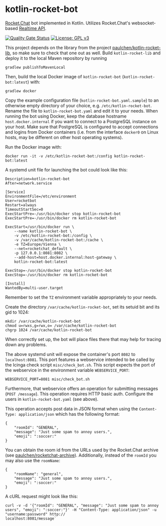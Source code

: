 # kotlin-rocket-bot

[Rocket.Chat](https://rocket.chat/) bot implemented in Kotlin. Utilizes Rocket.Chat's websocket-based [Realtime API](https://developer.rocket.chat/api/realtime-api).

[![Quality Gate Status](https://sonarcloud.io/api/project_badges/measure?project=paulchen_kotlin-rocket-bot&metric=alert_status)](https://sonarcloud.io/dashboard?id=paulchen_kotlin-rocket-bot)
[![License: GPL v3](https://img.shields.io/badge/License-GPLv3-blue.svg)](https://www.gnu.org/licenses/gpl-3.0)

This project depends on the library from the project [paulchen/kotlin-rocket-lib](https://github.com/paulchen/kotlin-rocket-lib),
so make sure to check that one out as well. Build `kotlin-rocket-lib` and deploy it
to the local Maven repository by running

`gradlew publishToMavenLocal`

Then, build the local Docker image of `kotlin-rocket-bot` (`kotlin-rocket-bot:latest`) with:

`gradlew docker`

Copy the example configuration file (`kotlin-rocket-bot.yaml.sample`) to an otherwise empty directory of your choice,
e.g. `/etc/kotlin-rocket-bot`. Rename the file to `kotlin-rocket-bot.yaml` and edit it to your needs.
When running the bot using Docker, keep the database hostname `host.docker.internal` if you
want to connect to a PostgreSQL instance on your host.
Make sure that PostgreSQL is configured to accept connections and logins from Docker containers
(i.e. from the interface `docker0` on Linux hosts, may be different on other host operating systems). 

Run the Docker image with:

`docker run -it -v /etc/kotlin-rocket-bot:/config kotlin-rocket-bot:latest`

A systemd unit file for launching the bot could look like this:

```[Unit]
Description=kotlin-rocket-bot
After=network.service

[Service]
EnvironmentFile=/etc/environment
User=rocketbot
Restart=always
TimeoutStartSec=0
ExecStartPre=-/usr/bin/docker stop kotlin-rocket-bot
ExecStartPre=-/usr/bin/docker rm kotlin-rocket-bot

ExecStart=/usr/bin/docker run \
    --name kotlin-rocket-bot \
    -v /etc/kotlin-rocket-bot:/config \
    -v /var/cache/kotlin-rocket-bot:/cache \
    -e TZ=Europe/Vienna \
    --net=rocketchat_default \
    -p 127.0.0.1:8081:8082 \
    --add-host=host.docker.internal:host-gateway \
    kotlin-rocket-bot:latest

ExecStop=-/usr/bin/docker stop kotlin-rocket-bot
ExecStop=-/usr/bin/docker rm kotlin-rocket-bot

[Install]
WantedBy=multi-user.target
```
Remember to set the `TZ` environment variable appropriately to your needs.

Create the directory `/var/cache/kotlin-rocket-bot`, set its setuid bit and its gid to 1024:

```
mkdir /var/cache/kotlin-rocket-bot
chmod u=rwxs,g=rwx,o= /var/cache/kotlin-rocket-bot
chgrp 1024 /var/cache/kotlin-rocket-bot
```

When correctly set up, the bot will place files there that may help for tracing down any problems.

The above systemd unit will expose the container's port `8082` to `localhost:8081`.
This port features a webservice intended to be called by the Icinga check script `misc/check_bot.sh`.
This script expects the port of the webservice in the environment variable `WEBSERVICE_PORT`:

`WEBSERVICE_PORT=8081 misc/check_bot.sh`

Furthermore, that webservice offers an operation for submitting messages (`POST /message`).
This operation requires HTTP basic auth. Configure the users in `kotlin-rocket-bot.yaml` (see above).

This operation accepts post data in JSON format when using the `Content-Type: application/json`
which has the following format:

```
{
    "roomId": "GENERAL",
    "message": "Just some spam to annoy users.",
    "emoji": ":soccer:"
}
```

You can obtain the room id from the URLs used by the Rocket.Chat archive
(see [paulchen/rocketchat-archive](https://github.com/paulchen/rocketchat-archive)).
Additionally, instead of the `roomId` you may also use the `roomName`:

```
{
    "roomName": "general",
    "message": "Just some spam to annoy users.",
    "emoji": ":soccer:"
}
```

A cURL request might look like this:

```
curl -v -d '{"roomId": "GENERAL", "message": "Just some spam to annoy users", "emoji": ":soccer:"}' -H "Content-Type: application/json" -u "username:password" http://
localhost:8081/message`
```

